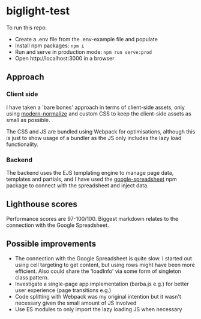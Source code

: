 
# biglight-test
To run this repo:
- Create a .env file from the .env-example file and populate
- Install npm packages: `npm i`
- Run and serve in production mode: `npm run serve:prod`
- Open http://localhost:3000 in a browser

## Approach
### Client side
I have taken a 'bare bones' approach in terms of client-side assets, only using [modern-normalize](https://github.com/sindresorhus/modern-normalize) and custom CSS to keep the client-side assets as small as possible.

The CSS and JS are bundled using Webpack for optimisations, although this is just to show usage of a bundler as the JS only includes the lazy load functionality.

### Backend
The backend uses the EJS templating engine to manage page data, templates and partials, and I have used the [google-spreadsheet](https://www.npmjs.com/package/google-spreadsheet) npm package to connect with the spreadsheet and inject data.

## Lighthouse scores
Performance scores are 97-100/100. Biggest markdown relates to the connection with the Google Spreadsheet.

## Possible improvements
- The connection with the Google Spreadsheet is quite slow. I started out using cell targeting to get content, but using rows might have been more efficient. Also could share the 'loadInfo' via some form of singleton class pattern.
- Investigate a single-page app implementation (barba.js e.g.) for better user experience (page transitions e.g.)
- Code splitting with Webpack was my original intention but it wasn't necessary given the small amount of JS involved
- Use ES modules to only import the lazy loading JS when necessary
